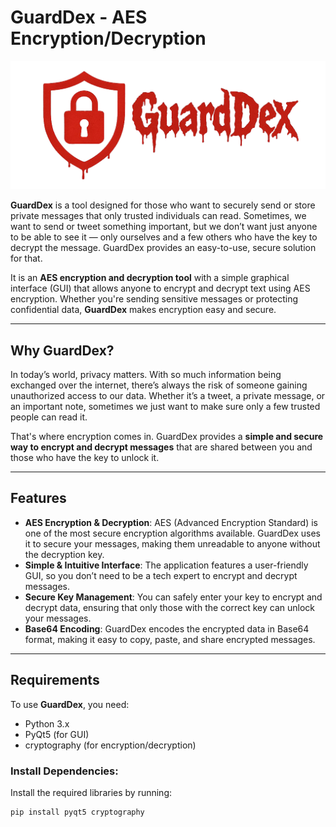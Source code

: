 # GuardDex - AES Encryption/Decryption

![GuardDex Logo](https://github.com/Abdelouahedb/YOUR-GuardDex/blob/main/logo.png)

**GuardDex** is a tool designed for those who want to securely send or store private messages that only trusted individuals can read. Sometimes, we want to send or tweet something important, but we don’t want just anyone to be able to see it — only ourselves and a few others who have the key to decrypt the message. GuardDex provides an easy-to-use, secure solution for that.

It is an **AES encryption and decryption tool** with a simple graphical interface (GUI) that allows anyone to encrypt and decrypt text using AES encryption. Whether you're sending sensitive messages or protecting confidential data, **GuardDex** makes encryption easy and secure.

---

## Why GuardDex?

In today’s world, privacy matters. With so much information being exchanged over the internet, there’s always the risk of someone gaining unauthorized access to our data. Whether it’s a tweet, a private message, or an important note, sometimes we just want to make sure only a few trusted people can read it.

That's where encryption comes in. GuardDex provides a **simple and secure way to encrypt and decrypt messages** that are shared between you and those who have the key to unlock it.

---

## Features

- **AES Encryption & Decryption**: AES (Advanced Encryption Standard) is one of the most secure encryption algorithms available. GuardDex uses it to secure your messages, making them unreadable to anyone without the decryption key.
- **Simple & Intuitive Interface**: The application features a user-friendly GUI, so you don’t need to be a tech expert to encrypt and decrypt messages.
- **Secure Key Management**: You can safely enter your key to encrypt and decrypt data, ensuring that only those with the correct key can unlock your messages.
- **Base64 Encoding**: GuardDex encodes the encrypted data in Base64 format, making it easy to copy, paste, and share encrypted messages.

---

## Requirements

To use **GuardDex**, you need:

- Python 3.x
- PyQt5 (for GUI)
- cryptography (for encryption/decryption)

### Install Dependencies:

Install the required libraries by running:

```bash
pip install pyqt5 cryptography
